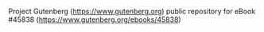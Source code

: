Project Gutenberg (https://www.gutenberg.org) public repository for eBook #45838 (https://www.gutenberg.org/ebooks/45838)
